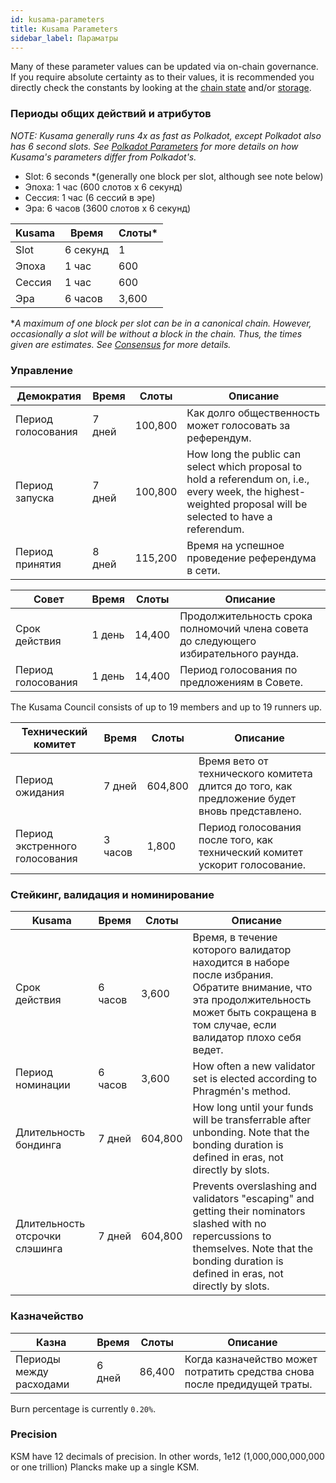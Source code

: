 ```yaml
---
id: kusama-parameters
title: Kusama Parameters
sidebar_label: Параматры
---
```


Many of these parameter values can be updated via on-chain governance. If you require absolute certainty as to their values, it is recommended you directly check the constants by looking at the [chain state](https://polkadot.js.org/apps/#/chainstate/constants) and/or [storage](https://polkadot.js.org/apps/#/chainstate).

### Периоды общих действий и атрибутов

_NOTE: Kusama generally runs 4x as fast as Polkadot, except Polkadot also has 6 second slots. See [Polkadot Parameters](polkadot-parameters) for more details on how Kusama's parameters differ from Polkadot's._

- Slot: 6 seconds \*(generally one block per slot, although see note below)
- Эпоха: 1 час (600 слотов x 6 секунд)
- Сессия: 1 час (6 сессий в эре)
- Эра: 6 часов (3600 слотов x 6 секунд)

| Kusama | Время    | Слоты\* |
| ------ | -------- | --------- |
| Slot   | 6 секунд | 1         |
| Эпоха  | 1 час    | 600       |
| Сессия | 1 час    | 600       |
| Эра    | 6 часов  | 3,600     |

\*_A maximum of one block per slot can be in a canonical chain. However, occasionally a slot will be without a block in the chain. Thus, the times given are estimates. See [Consensus](learn-consensus) for more details._

### Управление

| Демократия         | Время  | Слоты   | Описание                                                                                                                                                      |
| ------------------ | ------ | ------- | ------------------------------------------------------------------------------------------------------------------------------------------------------------- |
| Период голосования | 7 дней | 100,800 | Как долго общественность может голосовать за референдум.                                                                                                      |
| Период запуска     | 7 дней | 100,800 | How long the public can select which proposal to hold a referendum on, i.e., every week, the highest-weighted proposal will be selected to have a referendum. |
| Период принятия    | 8 дней | 115,200 | Время на успешное проведение референдума в сети.                                                                                                              |

| Совет              | Время  | Слоты  | Описание                                                                             |
| ------------------ | ------ | ------ | ------------------------------------------------------------------------------------ |
| Срок действия      | 1 день | 14,400 | Продолжительность срока полномочий члена совета до следующего избирательного раунда. |
| Период голосования | 1 день | 14,400 | Период голосования по предложениям в Совете.                                         |

The Kusama Council consists of up to 19 members and up to 19 runners up.

| Технический комитет            | Время   | Слоты   | Описание                                                                                      |
| ------------------------------ | ------- | ------- | --------------------------------------------------------------------------------------------- |
| Период ожидания                | 7 дней  | 604,800 | Время вето от технического комитета длится до того, как предложение будет вновь представлено. |
| Период экстренного голосования | 3 часов | 1,800   | Период голосования после того, как технический комитет ускорит голосование.                   |

### Стейкинг, валидация и номинирование

| Kusama                         | Время   | Слоты   | Описание                                                                                                                                                                                            |
| ------------------------------ | ------- | ------- | --------------------------------------------------------------------------------------------------------------------------------------------------------------------------------------------------- |
| Срок действия                  | 6 часов | 3,600   | Время, в течение которого валидатор находится в наборе после избрания. Обратите внимание, что эта продолжительность может быть сокращена в том случае, если валидатор плохо себя ведет.             |
| Период номинации               | 6 часов | 3,600   | How often a new validator set is elected according to Phragmén's method.                                                                                                                            |
| Длительность бондинга          | 7 дней  | 604,800 | How long until your funds will be transferrable after unbonding. Note that the bonding duration is defined in eras, not directly by slots.                                                          |
| Длительность отсрочки слэшинга | 7 дней  | 604,800 | Prevents overslashing and validators "escaping" and getting their nominators slashed with no repercussions to themselves. Note that the bonding duration is defined in eras, not directly by slots. |

### Казначейство

| Казна                   | Время  | Слоты  | Описание                                                                  |
| ----------------------- | ------ | ------ | ------------------------------------------------------------------------- |
| Периоды между расходами | 6 дней | 86,400 | Когда казначейство может потратить средства снова после предидущей траты. |

Burn percentage is currently `0.20%`.

### Precision

KSM have 12 decimals of precision. In other words, 1e12 (1,000,000,000,000 or one trillion) Plancks make up a single KSM.
